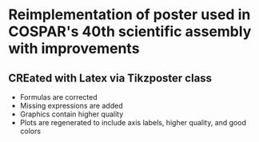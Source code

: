 # Reimplementation of poster used in COSPAR's 40th scientific assembly with improvements

## CREated with Latex via Tikzposter class

- Formulas are corrected
- Missing expressions are added
- Graphics contain higher quality
- Plots are regenerated to include axis labels, higher quality, and good colors

